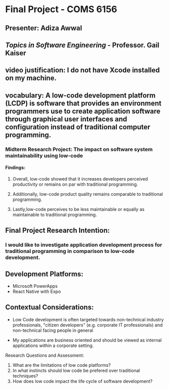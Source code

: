 # **Final Project  - COMS 6156** 

## Presenter: Adiza Awwal
## _Topics in Software Engineering_ - **Professor. Gail Kaiser**
## **video justification:** I do not have Xcode installed on my machine.
##  **vocabulary:** A low-code development platform (LCDP) is software that provides an environment programmers use to create application software through graphical user interfaces and configuration instead of traditional computer programming.

### **Midterm Research Project:** The impact on software system maintainability using low-code

#### Findings:
1. Overall, low-code showed that it increases developers
perceived productivity or remains on par with traditional programming. 
2. Additionally,
low-code product quality remains comparable to traditional programming. 

3. Lastly,low-code perceives to be less maintainable or equally as maintainable to traditional
programming.

## **Final Project Research Intention**:
### I would like to investigate application development process for traditional programming in comparison to low-code development. 

## **Development Platforms:**
* Microsoft PowerApps 
* React Native with Expo

## Contextual Considerations:

* Low Code development is often targeted towards non-technical industry professionals, "citizen developers" (e.g. corporate IT professionals) and non-technical facing people in general

* My applications are business oriented and should be viewed as internal applications within a corporate setting.


Research Questions and Assessment:
1.  What are the limitations of low code platforms?
2. In what instincts should low code be prefered over traditional techniques?
3. How does low code impact the life cycle of software development?


